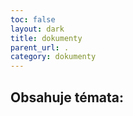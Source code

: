 ```yaml
---
toc: false
layout: dark
title: dokumenty 
parent_url: . 
category: dokumenty 
---
```


## Obsahuje témata: 

